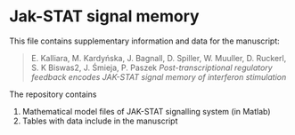 # Jak-STAT signal memory

This file contains supplementary information and data for the manuscript:

>E. Kalliara, M. Kardyńska, J. Bagnall, D. Spiller, W. Muuller, D. Ruckerl, S. K Biswas2, J. Śmieja, P. Paszek *Post-transcriptional regulatory feedback encodes JAK-STAT signal memory of interferon stimulation*

The repository contains 

1) Mathematical model files of JAK-STAT signalling system (in Matlab)
2) Tables with data include in the manuscript


